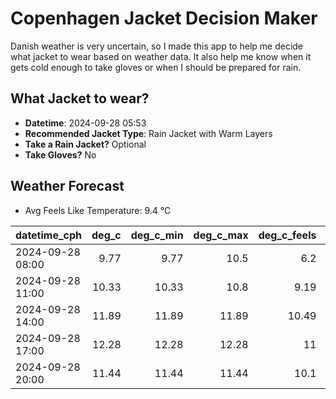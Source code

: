 
# Copenhagen Jacket Decision Maker

Danish weather is very uncertain, so I made this app to help me decide what jacket to wear based on weather data. 
It also help me know when it gets cold enough to take gloves or when I should be prepared for rain.

## What Jacket to wear?

- **Datetime**: 2024-09-28 05:53
- **Recommended Jacket Type**: Rain Jacket with Warm Layers
- **Take a Rain Jacket?** Optional
- **Take Gloves?** No

## Weather Forecast
- Avg Feels Like Temperature: 9.4 °C

| datetime_cph     |   deg_c |   deg_c_min |   deg_c_max |   deg_c_feels | weather   | wind   | rain   |
|:-----------------|--------:|------------:|------------:|--------------:|:----------|:-------|:-------|
| 2024-09-28 08:00 |    9.77 |        9.77 |       10.5  |          6.2  | Clouds    | High   | None   |
| 2024-09-28 11:00 |   10.33 |       10.33 |       10.8  |          9.19 | Clouds    | High   | None   |
| 2024-09-28 14:00 |   11.89 |       11.89 |       11.89 |         10.49 | Rain      | High   | Low    |
| 2024-09-28 17:00 |   12.28 |       12.28 |       12.28 |         11    | Rain      | High   | Low    |
| 2024-09-28 20:00 |   11.44 |       11.44 |       11.44 |         10.1  | Clouds    | High   | None   |
        